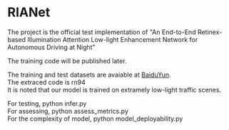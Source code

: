 # RIANet
The project is the official test implementation of "An End-to-End Retinex-based Illumination Attention Low-light Enhancement Network for Autonomous Driving at Night"

The training code will be published later.<br />

The training and test datasets are avaiable at [BaiduYun](https://pan.baidu.com/s/1TC7ibSNR1oeJI14X_yFt2Q).<br />
The extraced code is rn94<br />
It is noted that our model is trained on extramely low-light traffic scenes.

For testing, python infer.py <br />
For assessing, python assess_metrics.py <br />
For the complexity of model, python model_deployability.py
